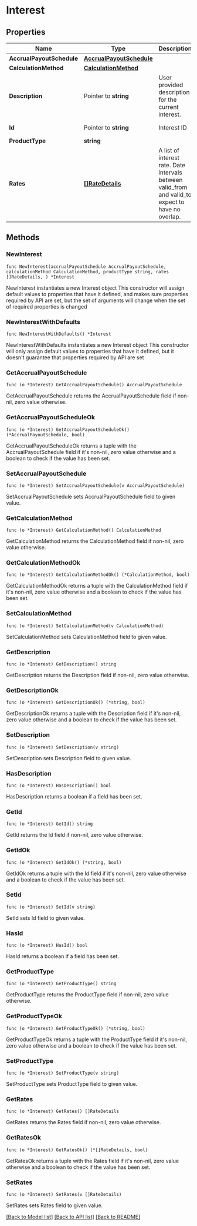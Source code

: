 # Interest

## Properties

Name | Type | Description | Notes
------------ | ------------- | ------------- | -------------
**AccrualPayoutSchedule** | [**AccrualPayoutSchedule**](AccrualPayoutSchedule.md) |  | 
**CalculationMethod** | [**CalculationMethod**](CalculationMethod.md) |  | 
**Description** | Pointer to **string** | User provided description for the current interest. | [optional] 
**Id** | Pointer to **string** | Interest ID | [optional] [readonly] 
**ProductType** | **string** |  | 
**Rates** | [**[]RateDetails**](RateDetails.md) | A list of interest rate. Date intervals between valid_from and valid_to expect to have no overlap.  | 

## Methods

### NewInterest

`func NewInterest(accrualPayoutSchedule AccrualPayoutSchedule, calculationMethod CalculationMethod, productType string, rates []RateDetails, ) *Interest`

NewInterest instantiates a new Interest object
This constructor will assign default values to properties that have it defined,
and makes sure properties required by API are set, but the set of arguments
will change when the set of required properties is changed

### NewInterestWithDefaults

`func NewInterestWithDefaults() *Interest`

NewInterestWithDefaults instantiates a new Interest object
This constructor will only assign default values to properties that have it defined,
but it doesn't guarantee that properties required by API are set

### GetAccrualPayoutSchedule

`func (o *Interest) GetAccrualPayoutSchedule() AccrualPayoutSchedule`

GetAccrualPayoutSchedule returns the AccrualPayoutSchedule field if non-nil, zero value otherwise.

### GetAccrualPayoutScheduleOk

`func (o *Interest) GetAccrualPayoutScheduleOk() (*AccrualPayoutSchedule, bool)`

GetAccrualPayoutScheduleOk returns a tuple with the AccrualPayoutSchedule field if it's non-nil, zero value otherwise
and a boolean to check if the value has been set.

### SetAccrualPayoutSchedule

`func (o *Interest) SetAccrualPayoutSchedule(v AccrualPayoutSchedule)`

SetAccrualPayoutSchedule sets AccrualPayoutSchedule field to given value.


### GetCalculationMethod

`func (o *Interest) GetCalculationMethod() CalculationMethod`

GetCalculationMethod returns the CalculationMethod field if non-nil, zero value otherwise.

### GetCalculationMethodOk

`func (o *Interest) GetCalculationMethodOk() (*CalculationMethod, bool)`

GetCalculationMethodOk returns a tuple with the CalculationMethod field if it's non-nil, zero value otherwise
and a boolean to check if the value has been set.

### SetCalculationMethod

`func (o *Interest) SetCalculationMethod(v CalculationMethod)`

SetCalculationMethod sets CalculationMethod field to given value.


### GetDescription

`func (o *Interest) GetDescription() string`

GetDescription returns the Description field if non-nil, zero value otherwise.

### GetDescriptionOk

`func (o *Interest) GetDescriptionOk() (*string, bool)`

GetDescriptionOk returns a tuple with the Description field if it's non-nil, zero value otherwise
and a boolean to check if the value has been set.

### SetDescription

`func (o *Interest) SetDescription(v string)`

SetDescription sets Description field to given value.

### HasDescription

`func (o *Interest) HasDescription() bool`

HasDescription returns a boolean if a field has been set.

### GetId

`func (o *Interest) GetId() string`

GetId returns the Id field if non-nil, zero value otherwise.

### GetIdOk

`func (o *Interest) GetIdOk() (*string, bool)`

GetIdOk returns a tuple with the Id field if it's non-nil, zero value otherwise
and a boolean to check if the value has been set.

### SetId

`func (o *Interest) SetId(v string)`

SetId sets Id field to given value.

### HasId

`func (o *Interest) HasId() bool`

HasId returns a boolean if a field has been set.

### GetProductType

`func (o *Interest) GetProductType() string`

GetProductType returns the ProductType field if non-nil, zero value otherwise.

### GetProductTypeOk

`func (o *Interest) GetProductTypeOk() (*string, bool)`

GetProductTypeOk returns a tuple with the ProductType field if it's non-nil, zero value otherwise
and a boolean to check if the value has been set.

### SetProductType

`func (o *Interest) SetProductType(v string)`

SetProductType sets ProductType field to given value.


### GetRates

`func (o *Interest) GetRates() []RateDetails`

GetRates returns the Rates field if non-nil, zero value otherwise.

### GetRatesOk

`func (o *Interest) GetRatesOk() (*[]RateDetails, bool)`

GetRatesOk returns a tuple with the Rates field if it's non-nil, zero value otherwise
and a boolean to check if the value has been set.

### SetRates

`func (o *Interest) SetRates(v []RateDetails)`

SetRates sets Rates field to given value.



[[Back to Model list]](../../README.md#documentation-for-models) [[Back to API list]](../../README.md#documentation-for-api-endpoints) [[Back to README]](../../README.md)


